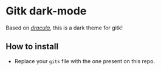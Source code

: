 # Gitk dark-mode 
Based on _[dracula](https://github.com/dracula/gitk)_, this is a dark theme for gitk!

## How to install
- Replace your `gitk` file with the one present on this repo.
